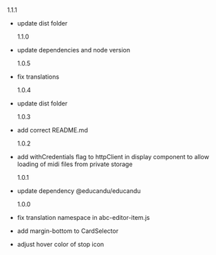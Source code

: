 1.1.1

- update dist folder

  1.1.0

- update dependencies and node version

  1.0.5

- fix translations

  1.0.4

- update dist folder

  1.0.3

- add correct README.md

  1.0.2

- add withCredentials flag to httpClient in display component to allow loading of midi files from private storage

  1.0.1

- update dependency @educandu/educandu

  1.0.0

- fix translation namespace in abc-editor-item.js
- add margin-bottom to CardSelector
- adjust hover color of stop icon
